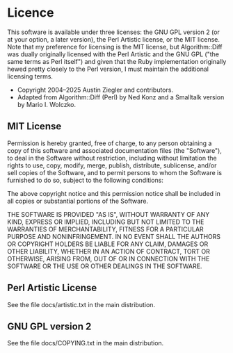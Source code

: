 # Licence

This software is available under three licenses: the GNU GPL version 2 (or at
your option, a later version), the Perl Artistic license, or the MIT license.
Note that my preference for licensing is the MIT license, but Algorithm::Diff
was dually originally licensed with the Perl Artistic and the GNU GPL ("the same
terms as Perl itself") and given that the Ruby implementation originally hewed
pretty closely to the Perl version, I must maintain the additional licensing
terms.

- Copyright 2004–2025 Austin Ziegler and contributors.
- Adapted from Algorithm::Diff (Perl) by Ned Konz and a Smalltalk version by
  Mario I. Wolczko.

## MIT License

Permission is hereby granted, free of charge, to any person obtaining a copy of
this software and associated documentation files (the "Software"), to deal in
the Software without restriction, including without limitation the rights to
use, copy, modify, merge, publish, distribute, sublicense, and/or sell copies of
the Software, and to permit persons to whom the Software is furnished to do so,
subject to the following conditions:

The above copyright notice and this permission notice shall be included in all
copies or substantial portions of the Software.

THE SOFTWARE IS PROVIDED "AS IS", WITHOUT WARRANTY OF ANY KIND, EXPRESS OR
IMPLIED, INCLUDING BUT NOT LIMITED TO THE WARRANTIES OF MERCHANTABILITY, FITNESS
FOR A PARTICULAR PURPOSE AND NONINFRINGEMENT. IN NO EVENT SHALL THE AUTHORS OR
COPYRIGHT HOLDERS BE LIABLE FOR ANY CLAIM, DAMAGES OR OTHER LIABILITY, WHETHER
IN AN ACTION OF CONTRACT, TORT OR OTHERWISE, ARISING FROM, OUT OF OR IN
CONNECTION WITH THE SOFTWARE OR THE USE OR OTHER DEALINGS IN THE SOFTWARE.

## Perl Artistic License

See the file docs/artistic.txt in the main distribution.

## GNU GPL version 2

See the file docs/COPYING.txt in the main distribution.
